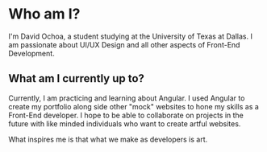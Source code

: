 # Who am I?
I'm David Ochoa, a student studying at the University of Texas at Dallas. I am passionate about UI/UX Design and all other aspects of Front-End Development.

## What am I currently up to?
Currently, I am practicing and learning about Angular. I used Angular to create my portfolio along side other "mock" websites to hone my skills as a Front-End developer. I hope to be able to collaborate on projects in the future with like minded individuals who want to create artful websites.

What inspires me is that what we make as developers is art.
